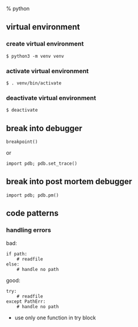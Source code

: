 % python

## virtual environment

### create virtual environment

	$ python3 -m venv venv

### activate virtual environment

	$ . venv/bin/activate

### deactivate virtual environment

	$ deactivate

## break into debugger

	breakpoint()

or

	import pdb; pdb.set_trace()

## break into post mortem debugger

	import pdb; pdb.pm()


## code patterns

### handling errors

bad:

	if path:
		# readfile
	else:
		# handle no path

good:

	try:
		# readfile
	except PathErr:
		# handle no path

- use only one function in try block
